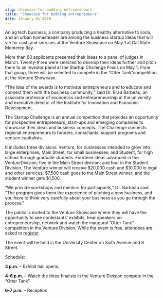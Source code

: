 ```yaml
---
slug: showcase-for-budding-entrepreneurs
title: "Showcase for budding entrepreneurs"
date: January 01 2020
---
```


 
<p>
  An ag tech business, a company producing a healthy alternative to soda, and an
  urban homesteader are among the business startup ideas that will vie for cash
  and services at the Venture Showcase on May 1 at Cal State Monterey Bay.
</p>
<p>
  More than 60 applicants presented their ideas to a panel of judges in March.
  Twenty&#45;three were selected to develop their ideas further and pitch them
  to an investor panel at the Startup Challenge Finals on May 1. From that
  group, three will be selected to compete in the “Otter Tank”competition at the
  Venture Showcase.
</p>
<p>
  “The idea of the awards is to motivate entrepreneurs and to educate and
  connect them with the business community,” said Dr. Brad Barbeau, an associate
  professor of economics and entrepreneurship at the university and executive
  director of the Institute for Innovation and Economic Development.
</p>
<p>
  The Startup Challenge is an annual competition that provides an opportunity
  for prospective entrepreneurs, start&#45;ups and emerging companies to
  showcase their ideas and business concepts. The Challenge connects regional
  entrepreneurs to funders, consultants, support programs and venture
  capitalists.
</p>
<p>
  It includes three divisions: Venture, for businesses intended to grow into
  large enterprises; Main Street, for small businesses; and Student, for high
  school through graduate students. Fourteen ideas advanced in the
  VentureDivision; five in the Main Street division; and four in the Student
  Division. The Venture winner will receive $20,000 cash and $10,000 in legal
  and other services; $7,500 cash goes to the Main Street winner; and the
  student winner gets $1,500.
</p>
<p>
  “We provide workshops and mentors for participants,” Dr. Barbeau said. “The
  program gives them the experience of pitching a new business, and you have to
  think very carefully about your business as you go through the process.”
</p>
<p>
  The public is invited to the Venture Showcase where they will have the
  opportunity to see contestants’ exhibits, hear speakers on entrepreneurship,
  network and watch the inaugural “Otter Tank” competition in the Venture
  Division. While the event is free, attendees are asked to
  <a href="https://startupchallenge2015.eventbrite.com">register</a>.
</p>
<p>
  The event will be held in the University Center on Sixth Avenue and B Street.
</p>
<p>Schedule:</p>
<p><strong>3 p.m.</strong> – Exhibit hall opens.</p>
<p>
  <strong>4&#45;6 p.m.</strong> – Watch the three finalists in the Venture
  Division compete in the “Otter Tank”
</p>
<p><strong>6&#45;7 p.m.</strong> – Reception</p>
 

